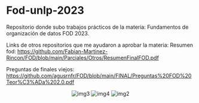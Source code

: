# Fod-unlp-2023
Repositorio donde subo trabajos prácticos de la materia: Fundamentos de organización de datos FOD 2023.

Links de otros repositorios que me ayudaron a aprobar la materia:
Resumen fod: 
https://github.com/Fabian-Martinez-Rincon/FOD/blob/main/Parciales/Otros/ResumenFinalFOD.pdf

Preguntas de finales viejos: 
https://github.com/agusrnfr/FOD/blob/main/FINAL/Preguntas%20FOD%20Teor%C3%ADa%202.0.pdf

<p align="center">
    <img src= "https://i.postimg.cc/Gp7gDHMf/3.jpg" alt = "img3"/>
    <img src= "https://i.postimg.cc/RFJdnGJ3/4.jpg" alt = "img4"/>
    <img src= "https://i.postimg.cc/YqR60TDn/2.jpg" alt = "img2"/>
</p>